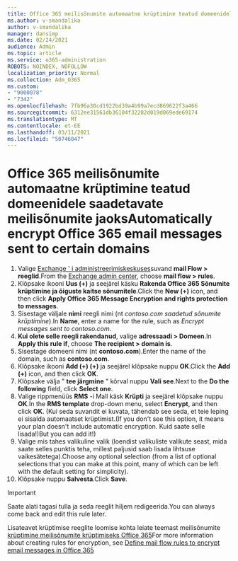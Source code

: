 ```yaml
---
title: Office 365 meilisõnumite automaatne krüptimine teatud domeenidele saadetavate meilisõnumite jaoks
ms.author: v-smandalika
author: v-smandalika
manager: dansimp
ms.date: 02/24/2021
audience: Admin
ms.topic: article
ms.service: o365-administration
ROBOTS: NOINDEX, NOFOLLOW
localization_priority: Normal
ms.collection: Adm_O365
ms.custom:
- "9000078"
- "7342"
ms.openlocfilehash: 7fb96a30cd1922bd39a4b99a7ecd869622f3a466
ms.sourcegitcommit: 6312ee31561db36104f32282d019d069ede69174
ms.translationtype: MT
ms.contentlocale: et-EE
ms.lasthandoff: 03/11/2021
ms.locfileid: "50746047"
---
```

# <a name="automatically-encrypt-office-365-email-messages-sent-to-certain-domains"></a><span data-ttu-id="3df42-102">Office 365 meilisõnumite automaatne krüptimine teatud domeenidele saadetavate meilisõnumite jaoks</span><span class="sxs-lookup"><span data-stu-id="3df42-102">Automatically encrypt Office 365 email messages sent to certain domains</span></span>

1. <span data-ttu-id="3df42-103">Valige [Exchange ' i administreerimiskeskuses](https://outlook.office365.com/ecp/)suvand **mail Flow > reeglid**.</span><span class="sxs-lookup"><span data-stu-id="3df42-103">From the [Exchange admin center](https://outlook.office365.com/ecp/), choose **mail flow > rules**.</span></span> 
2. <span data-ttu-id="3df42-104">Klõpsake ikooni **Uus (+)** ja seejärel käsku **Rakenda Office 365 Sõnumite krüptimine ja õiguste kaitse sõnumitele**.</span><span class="sxs-lookup"><span data-stu-id="3df42-104">Click the **New (+)** icon, and then click **Apply Office 365 Message Encryption and rights protection to messages**.</span></span>
3. <span data-ttu-id="3df42-105">Sisestage väljale **nimi** reegli nimi (nt *contoso.com saadetud sõnumite krüptimine*).</span><span class="sxs-lookup"><span data-stu-id="3df42-105">In **Name**, enter a name for the rule, such as *Encrypt messages sent to contoso.com*.</span></span>
4. <span data-ttu-id="3df42-106">**Kui olete selle reegli rakendanud**, valige **adressaadi > Domeen**.</span><span class="sxs-lookup"><span data-stu-id="3df42-106">In **Apply this rule if**, choose **The recipient > domain is**.</span></span> 
5. <span data-ttu-id="3df42-107">Sisestage domeeni nimi (nt **contoso.com**).</span><span class="sxs-lookup"><span data-stu-id="3df42-107">Enter the name of the domain, such as **contoso.com**.</span></span>
6. <span data-ttu-id="3df42-108">Klõpsake ikooni **Add (+) (+)** ja seejärel klõpsake nuppu **OK**.</span><span class="sxs-lookup"><span data-stu-id="3df42-108">Click the **Add (+)** icon, and then click **OK**.</span></span>
7. <span data-ttu-id="3df42-109">Klõpsake välja " **tee järgmine** " kõrval nuppu **Vali see**.</span><span class="sxs-lookup"><span data-stu-id="3df42-109">Next to the **Do the following** field, click **Select one**.</span></span> 
8. <span data-ttu-id="3df42-110">Valige rippmenüüs **RMS** -i Mall käsk **Krüpti** ja seejärel klõpsake nuppu **OK**.</span><span class="sxs-lookup"><span data-stu-id="3df42-110">In the **RMS template** drop-down menu, select **Encrypt**, and then click **OK**.</span></span> <span data-ttu-id="3df42-111">(Kui seda suvandit ei kuvata, tähendab see seda, et teie leping ei sisalda automaatset krüptimist.</span><span class="sxs-lookup"><span data-stu-id="3df42-111">(If you don't see this option, it means your plan doesn't include automatic encryption.</span></span> <span data-ttu-id="3df42-112">Kuid saate selle lisada!)</span><span class="sxs-lookup"><span data-stu-id="3df42-112">But you can add it!)</span></span>
9. <span data-ttu-id="3df42-113">Valige mis tahes valikuline valik (loendist valikuliste valikute seast, mida saate selles punktis teha, millest paljusid saab lisada lihtsuse vaikesätetega).</span><span class="sxs-lookup"><span data-stu-id="3df42-113">Choose any optional selection (from a list of optional selections that you can make at this point, many of which can be left with the default setting for simplicity).</span></span>
10. <span data-ttu-id="3df42-114">Klõpsake nuppu **Salvesta**.</span><span class="sxs-lookup"><span data-stu-id="3df42-114">Click **Save**.</span></span>

> [!IMPORTANT]
> <span data-ttu-id="3df42-115">Saate alati tagasi tulla ja seda reeglit hiljem redigeerida.</span><span class="sxs-lookup"><span data-stu-id="3df42-115">You can always come back and edit this rule later.</span></span>

<span data-ttu-id="3df42-116">Lisateavet krüptimise reeglite loomise kohta leiate teemast meilisõnumite [krüptimine meilisõnumite krüptimiseks Office 365](https://docs.microsoft.com/microsoft-365/compliance/define-mail-flow-rules-to-encrypt-email)</span><span class="sxs-lookup"><span data-stu-id="3df42-116">For more information about creating rules for encryption, see [Define mail flow rules to encrypt email messages in Office 365](https://docs.microsoft.com/microsoft-365/compliance/define-mail-flow-rules-to-encrypt-email)</span></span>